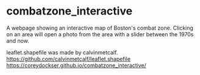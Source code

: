 # combatzone_interactive
A webpage showing an interactive map of Boston's combat zone. Clicking on an area will open a photo from the area with a slider between the 1970s and now.

leaflet.shapefile was made by calvinmetcalf. https://github.com/calvinmetcalf/leaflet.shapefile
https://coreydockser.github.io/combatzone_interactive/

